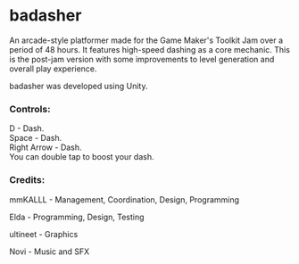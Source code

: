 # badasher

An arcade-style platformer made for the Game Maker's Toolkit Jam over a period of 48 hours. It features high-speed dashing as a core mechanic. This is the post-jam version with some improvements to level generation and overall play experience.

badasher was developed using Unity.

### Controls:

D - Dash.  
Space - Dash.  
Right Arrow - Dash.  
You can double tap to boost your dash.

### Credits:

mmKALLL - Management, Coordination, Design, Programming  

Elda - Programming, Design, Testing  

ultineet - Graphics  

Novi - Music and SFX
